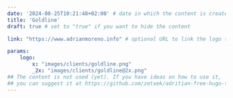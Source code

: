 ```yaml
---
date: '2024-08-25T10:21:48+02:00' # date in which the content is created - defaults to "today"
title: 'Goldline'
draft: true # set to "true" if you want to hide the content 

link: "https://www.adrianmoreno.info" # optional URL to link the logo to

params:
    logo:
        x: "images/clients/goldline.png"
        _2x: "images/clients/goldline@2x.png"
## The content is not used (yet). If you have ideas on how to use it, 
## you can suggest it at https://github.com/zetxek/adritian-free-hugo-theme/discussions 
---
```

